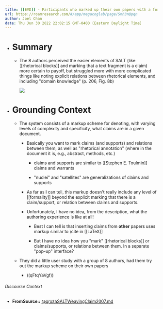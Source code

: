 ```yaml
---
title: [[EVD]] - Participants who marked up their own papers with a formal semantic scheme self-reported that formally marking rhetorical relations between claims seemed less clear in terms of payoff compared to formally making claims - [[@grozaSALTWeavingClaim2007]]
url: https://roamresearch.com/#/app/megacoglab/page/Smh3nQpqn
author: Joel Chan
date: Thu Jun 30 2022 22:02:15 GMT-0400 (Eastern Daylight Time)
---
```


- # Summary

    - The 8 authors perceived the easier elements of SALT (like [[rhetorical blocks]] and marking that a text fragment is a claim) more certain to payoff, but struggled more with more complicated things like noting explicit relations between rhetorical elements, and including "domain knowledge" (p. 206, Fig. 8b)

        ![](https://firebasestorage.googleapis.com/v0/b/firescript-577a2.appspot.com/o/imgs%2Fapp%2Fmegacoglab%2FYWPWHQS0EE.png?alt=media&token=00320f87-4c4d-4a08-bae5-da7a4031554c)
- # Grounding Context

    - The system consists of a markup scheme for denoting, with varying levels of complexity and specificity, what claims are in a given document.

        - Basically you want to mark claims (and supports) and relations between them, as well as "rhetorical annotation" (where in the document it is, e.g., abstract, methods, etc.)

            - claims and supports are similar to [[Stephen E. Toulmin]] claims and warrants

            - "nuclei" and "satellites" are generalizations of claims and supports

        - As far as I can tell, this markup doesn't really include any level of [[formality]] beyond the explicit marking that there is a claim/support, or relation between claims and supports.

        - Unfortunately, I have no idea, from the description, what the authoring experience is like at all!

            - Best I can tell is that inserting claims from __other__ papers uses markup similar to \cite in [[LaTeX]]

            - But I have no idea how you "mark" [[rhetorical blocks]] or claims/supports, or relations between them. In a separate "pop-up" interface?

    - They did a little user study with a group of 8 authors, had them try out the markup scheme on their own papers

        - ((qFtqYaVgf))

###### Discourse Context

- **FromSource::** [@grozaSALTWeavingClaim2007.md](@grozaSALTWeavingClaim2007.md)
